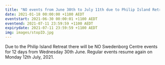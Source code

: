 ```yaml
---
title: "NO events from June 30th to July 11th due to Philip Island Retreat"
date: 2021-01-18 00:00:00 +1100 AEDT
eventstart: 2021-06-30 00:00:01 +1100 AEDT
eventend: 2021-07-11 23:59:59 +1100 AEDT
expirydate: 2021-07-11 23:59:59 +1100 AEDT
img: images/stopID.jpg
---
```


Due to the Philip Island Retreat there will be NO Swedenborg Centre events for 12 days from Wednesday 30th June.
Regular events resume again on Monday 12th July, 2021.